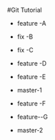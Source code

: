 #Git Tutorial


- feature -A


- fix -B

- fix -C 

- feature -D

- feature  -E

- master-1

- feature -F

- feature--G

- master-2

